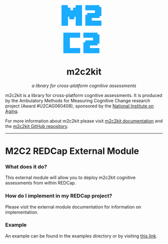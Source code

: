 <div align="center">
<img style="margin-right: 16px;" src=".github/images/m2c2.svg" width="128" />
<h1>m2c2kit</h1>

_a library for cross-platform cognitive assessments_

</div>

m2c2kit is a library for cross-platform cognitive assessments. It is produced by the Ambulatory Methods for Measuring Cognitive Change research project (Award #U2CAG060408), sponsored by the [National Institute on Aging](https://www.nia.nih.gov/).

For more information about m2c2kit please visit [m2c2kit documentation](https://m2c2-project.github.io/m2c2kit/) and the [m2c2kit GitHub repository](https://github.com/m2c2-project/m2c2kit).

---

# M2C2 REDCap External Module

### What does it do?

This external module will allow you to deploy m2c2kit cognitive assessments from within REDCap.

### How do I implement in my REDCap project?

Please visit the external module documentation for information on implementation.

### Example

An example can be found in the examples directory or by visiting [this link](https://github.com/m2c2-project/m2c2kit/blob/main/examples/sample-data-dictionary.csv).